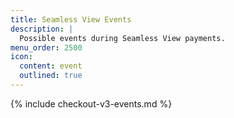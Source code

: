 ```yaml
---
title: Seamless View Events
description: |
  Possible events during Seamless View payments.
menu_order: 2500
icon:
  content: event
  outlined: true
---
```


{% include checkout-v3-events.md %}
